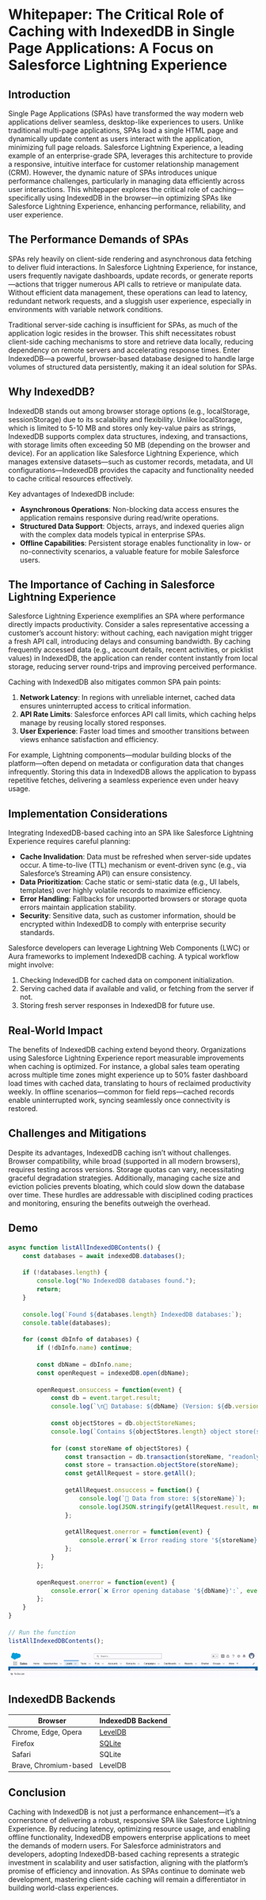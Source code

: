 # Whitepaper: The Critical Role of Caching with IndexedDB in Single Page Applications: A Focus on Salesforce Lightning Experience

## Introduction
Single Page Applications (SPAs) have transformed the way modern web applications deliver seamless, desktop-like experiences to users. Unlike traditional multi-page applications, SPAs load a single HTML page and dynamically update content as users interact with the application, minimizing full page reloads. Salesforce Lightning Experience, a leading example of an enterprise-grade SPA, leverages this architecture to provide a responsive, intuitive interface for customer relationship management (CRM). However, the dynamic nature of SPAs introduces unique performance challenges, particularly in managing data efficiently across user interactions. This whitepaper explores the critical role of caching—specifically using IndexedDB in the browser—in optimizing SPAs like Salesforce Lightning Experience, enhancing performance, reliability, and user experience.

## The Performance Demands of SPAs
SPAs rely heavily on client-side rendering and asynchronous data fetching to deliver fluid interactions. In Salesforce Lightning Experience, for instance, users frequently navigate dashboards, update records, or generate reports—actions that trigger numerous API calls to retrieve or manipulate data. Without efficient data management, these operations can lead to latency, redundant network requests, and a sluggish user experience, especially in environments with variable network conditions.

Traditional server-side caching is insufficient for SPAs, as much of the application logic resides in the browser. This shift necessitates robust client-side caching mechanisms to store and retrieve data locally, reducing dependency on remote servers and accelerating response times. Enter IndexedDB—a powerful, browser-based database designed to handle large volumes of structured data persistently, making it an ideal solution for SPAs.

## Why IndexedDB?
IndexedDB stands out among browser storage options (e.g., localStorage, sessionStorage) due to its scalability and flexibility. Unlike localStorage, which is limited to 5-10 MB and stores only key-value pairs as strings, IndexedDB supports complex data structures, indexing, and transactions, with storage limits often exceeding 50 MB (depending on the browser and device). For an application like Salesforce Lightning Experience, which manages extensive datasets—such as customer records, metadata, and UI configurations—IndexedDB provides the capacity and functionality needed to cache critical resources effectively.

Key advantages of IndexedDB include:
- **Asynchronous Operations**: Non-blocking data access ensures the application remains responsive during read/write operations.
- **Structured Data Support**: Objects, arrays, and indexed queries align with the complex data models typical in enterprise SPAs.
- **Offline Capabilities**: Persistent storage enables functionality in low- or no-connectivity scenarios, a valuable feature for mobile Salesforce users.

## The Importance of Caching in Salesforce Lightning Experience
Salesforce Lightning Experience exemplifies an SPA where performance directly impacts productivity. Consider a sales representative accessing a customer’s account history: without caching, each navigation might trigger a fresh API call, introducing delays and consuming bandwidth. By caching frequently accessed data (e.g., account details, recent activities, or picklist values) in IndexedDB, the application can render content instantly from local storage, reducing server round-trips and improving perceived performance.

Caching with IndexedDB also mitigates common SPA pain points:
1. **Network Latency**: In regions with unreliable internet, cached data ensures uninterrupted access to critical information.
2. **API Rate Limits**: Salesforce enforces API call limits, which caching helps manage by reusing locally stored responses.
3. **User Experience**: Faster load times and smoother transitions between views enhance satisfaction and efficiency.

For example, Lightning components—modular building blocks of the platform—often depend on metadata or configuration data that changes infrequently. Storing this data in IndexedDB allows the application to bypass repetitive fetches, delivering a seamless experience even under heavy usage.

## Implementation Considerations
Integrating IndexedDB-based caching into an SPA like Salesforce Lightning Experience requires careful planning:
- **Cache Invalidation**: Data must be refreshed when server-side updates occur. A time-to-live (TTL) mechanism or event-driven sync (e.g., via Salesforce’s Streaming API) can ensure consistency.
- **Data Prioritization**: Cache static or semi-static data (e.g., UI labels, templates) over highly volatile records to maximize efficiency.
- **Error Handling**: Fallbacks for unsupported browsers or storage quota errors maintain application stability.
- **Security**: Sensitive data, such as customer information, should be encrypted within IndexedDB to comply with enterprise security standards.

Salesforce developers can leverage Lightning Web Components (LWC) or Aura frameworks to implement IndexedDB caching. A typical workflow might involve:
1. Checking IndexedDB for cached data on component initialization.
2. Serving cached data if available and valid, or fetching from the server if not.
3. Storing fresh server responses in IndexedDB for future use.

## Real-World Impact
The benefits of IndexedDB caching extend beyond theory. Organizations using Salesforce Lightning Experience report measurable improvements when caching is optimized. For instance, a global sales team operating across multiple time zones might experience up to 50% faster dashboard load times with cached data, translating to hours of reclaimed productivity weekly. In offline scenarios—common for field reps—cached records enable uninterrupted work, syncing seamlessly once connectivity is restored.

## Challenges and Mitigations
Despite its advantages, IndexedDB caching isn’t without challenges. Browser compatibility, while broad (supported in all modern browsers), requires testing across versions. Storage quotas can vary, necessitating graceful degradation strategies. Additionally, managing cache size and eviction policies prevents bloating, which could slow down the database over time. These hurdles are addressable with disciplined coding practices and monitoring, ensuring the benefits outweigh the overhead.


## Demo

```js
async function listAllIndexedDBContents() {
    const databases = await indexedDB.databases();
    
    if (!databases.length) {
        console.log("No IndexedDB databases found.");
        return;
    }

    console.log(`Found ${databases.length} IndexedDB databases:`);
    console.table(databases);

    for (const dbInfo of databases) {
        if (!dbInfo.name) continue;

        const dbName = dbInfo.name;
        const openRequest = indexedDB.open(dbName);

        openRequest.onsuccess = function(event) {
            const db = event.target.result;
            console.log(`\n📂 Database: ${dbName} (Version: ${db.version})`);

            const objectStores = db.objectStoreNames;
            console.log(`Contains ${objectStores.length} object store(s):`, objectStores);

            for (const storeName of objectStores) {
                const transaction = db.transaction(storeName, "readonly");
                const store = transaction.objectStore(storeName);
                const getAllRequest = store.getAll();

                getAllRequest.onsuccess = function() {
                    console.log(`📌 Data from store: ${storeName}`);
                    console.log(JSON.stringify(getAllRequest.result, null, 2)); // Pretty-print JSON
                };

                getAllRequest.onerror = function(event) {
                    console.error(`❌ Error reading store '${storeName}':`, event.target.error);
                };
            }
        };

        openRequest.onerror = function(event) {
            console.error(`❌ Error opening database '${dbName}':`, event.target.error);
        };
    }
}

// Run the function
listAllIndexedDBContents();
```

![indexedDB usage](lex-indexedDB.webm.gif)


## IndexedDB Backends 
| **Browser**            | **IndexedDB Backend** |
|------------------------|----------------------|
| Chrome, Edge, Opera    | [LevelDB](https://github.com/google/leveldb)              |
| Firefox               | [SQLite](https://www.sqlite.org/index.html)               |
| Safari                | SQLite               |
| Brave, Chromium-based | LevelDB              |



## Conclusion
Caching with IndexedDB is not just a performance enhancement—it’s a cornerstone of delivering a robust, responsive SPA like Salesforce Lightning Experience. By reducing latency, optimizing resource usage, and enabling offline functionality, IndexedDB empowers enterprise applications to meet the demands of modern users. For Salesforce administrators and developers, adopting IndexedDB-based caching represents a strategic investment in scalability and user satisfaction, aligning with the platform’s promise of efficiency and innovation. As SPAs continue to dominate web development, mastering client-side caching will remain a differentiator in building world-class experiences.
